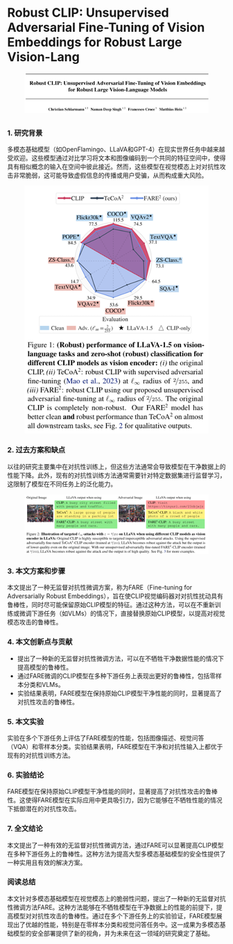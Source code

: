 # Robust CLIP: Unsupervised Adversarial Fine-Tuning of Vision Embeddings  for Robust Large Vision-Lang

<figure><img src="../.gitbook/assets/image (8) (1) (1) (1) (1) (1) (1) (1) (1) (1) (1) (1) (1) (1) (1) (1).png" alt=""><figcaption></figcaption></figure>

##

### 1. 研究背景

多模态基础模型（如OpenFlamingo、LLaVA和GPT-4）在现实世界任务中越来越受欢迎。这些模型通过对比学习将文本和图像编码到一个共同的特征空间中，使得具有相似概念的输入在空间中彼此接近。然而，这些模型在视觉模态上对对抗性攻击非常脆弱，这可能导致虚假信息的传播或用户受骗，从而构成重大风险。

<figure><img src="../.gitbook/assets/image (9) (1) (1) (1) (1) (1) (1) (1) (1) (1) (1) (1) (1) (1).png" alt=""><figcaption></figcaption></figure>

### 2. 过去方案和缺点

以往的研究主要集中在对抗性训练上，但这些方法通常会导致模型在干净数据上的性能下降。此外，现有的对抗性训练方法通常需要针对特定数据集进行监督学习，这限制了模型在不同任务上的泛化能力。

<figure><img src="../.gitbook/assets/image (10) (1) (1) (1) (1) (1) (1) (1) (1) (1) (1) (1) (1).png" alt=""><figcaption></figcaption></figure>

### 3. 本文方案和步骤

本文提出了一种无监督对抗性微调方案，称为FARE（Fine-tuning for Adversarially Robust Embeddings），旨在使CLIP视觉编码器对对抗性扰动具有鲁棒性，同时尽可能保留原始CLIP模型的特征。通过这种方法，可以在不重新训练或微调下游任务（如VLMs）的情况下，直接替换原始CLIP模型，以提高对视觉模态攻击的鲁棒性。

### 4. 本文创新点与贡献

* 提出了一种新的无监督对抗性微调方法，可以在不牺牲干净数据性能的情况下提高模型的鲁棒性。
* 通过FARE微调的CLIP模型在多种下游任务上表现出更好的鲁棒性，包括零样本分类和VLMs。
* 实验结果表明，FARE模型在保持原始CLIP模型干净性能的同时，显著提高了对抗性攻击的鲁棒性。



### 5. 本文实验

实验在多个下游任务上评估了FARE模型的性能，包括图像描述、视觉问答（VQA）和零样本分类。实验结果表明，FARE模型在干净和对抗性输入上都优于现有的对抗性训练方法。

### 6. 实验结论

FARE模型在保持原始CLIP模型干净性能的同时，显著提高了对抗性攻击的鲁棒性。这使得FARE模型在实际应用中更具吸引力，因为它能够在不牺牲性能的情况下抵御潜在的对抗性攻击。

### 7. 全文结论

本文提出了一种有效的无监督对抗性微调方法，通过FARE可以显著提高CLIP模型在多种下游任务上的鲁棒性。这种方法为提高大型多模态基础模型的安全性提供了一种实用且有效的解决方案。

### 阅读总结

本文针对多模态基础模型在视觉模态上的脆弱性问题，提出了一种新的无监督对抗性微调方法FARE。这种方法能够在不牺牲模型在干净数据上的性能的前提下，提高模型对对抗性攻击的鲁棒性。通过在多个下游任务上的实验验证，FARE模型展现出了优越的性能，特别是在零样本分类和视觉问答任务中。这一成果为多模态基础模型的安全部署提供了新的视角，并为未来在这一领域的研究奠定了基础。
